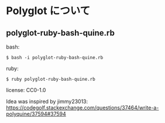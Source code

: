 # Polyglot について

## polyglot-ruby-bash-quine.rb

bash:
```
$ bash -i polyglot-ruby-bash-quine.rb
```

ruby:
```
$ ruby polyglot-ruby-bash-quine.rb
```

license: CC0-1.0

Idea was inspired by jimmy23013: https://codegolf.stackexchange.com/questions/37464/write-a-polyquine/37594#37594

